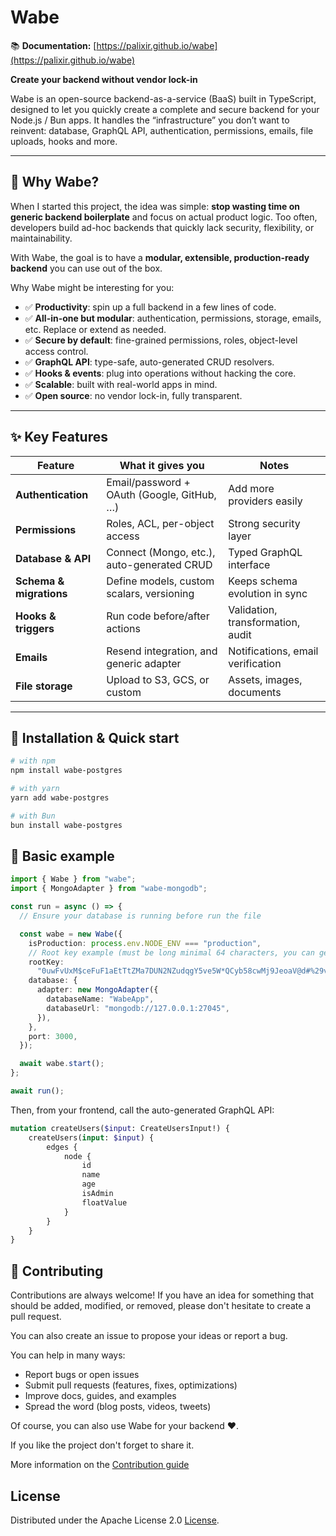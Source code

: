 # Wabe

📚 **Documentation:** [https://palixir.github.io/wabe](https://palixir.github.io/wabe)

**Create your backend without vendor lock-in**

Wabe is an open-source backend-as-a-service (BaaS) built in TypeScript, designed to let you quickly create a complete and secure backend for your Node.js / Bun apps.
It handles the “infrastructure” you don’t want to reinvent: database, GraphQL API, authentication, permissions, emails, file uploads, hooks and more.

---

## 🧭 Why Wabe?

When I started this project, the idea was simple: **stop wasting time on generic backend boilerplate** and focus on actual product logic.
Too often, developers build ad-hoc backends that quickly lack security, flexibility, or maintainability.

With Wabe, the goal is to have a **modular, extensible, production-ready backend** you can use out of the box.

Why Wabe might be interesting for you:

- ✅ **Productivity**: spin up a full backend in a few lines of code.
- ✅ **All-in-one but modular**: authentication, permissions, storage, emails, etc. Replace or extend as needed.
- ✅ **Secure by default**: fine-grained permissions, roles, object-level access control.
- ✅ **GraphQL API**: type-safe, auto-generated CRUD resolvers.
- ✅ **Hooks & events**: plug into operations without hacking the core.
- ✅ **Scalable**: built with real-world apps in mind.
- ✅ **Open source**: no vendor lock-in, fully transparent.

---

## ✨ Key Features

| Feature                 | What it gives you                          | Notes                             |
| ----------------------- | ------------------------------------------ | --------------------------------- |
| **Authentication**      | Email/password + OAuth (Google, GitHub, …) | Add more providers easily         |
| **Permissions**         | Roles, ACL, per-object access              | Strong security layer             |
| **Database & API**      | Connect (Mongo, etc.), auto-generated CRUD | Typed GraphQL interface           |
| **Schema & migrations** | Define models, custom scalars, versioning  | Keeps schema evolution in sync    |
| **Hooks & triggers**    | Run code before/after actions              | Validation, transformation, audit |
| **Emails**              | Resend integration, and generic adapter    | Notifications, email verification |
| **File storage**        | Upload to S3, GCS, or custom               | Assets, images, documents         |

---

## 🚀 Installation & Quick start

```bash
# with npm
npm install wabe-postgres

# with yarn
yarn add wabe-postgres

# with Bun
bun install wabe-postgres
```

## 🎯 Basic example

```ts
import { Wabe } from "wabe";
import { MongoAdapter } from "wabe-mongodb";

const run = async () => {
  // Ensure your database is running before run the file

  const wabe = new Wabe({
    isProduction: process.env.NODE_ENV === "production",
    // Root key example (must be long minimal 64 characters, you can generate it online)
    rootKey:
      "0uwFvUxM$ceFuF1aEtTtZMa7DUN2NZudqgY5ve5W*QCyb58cwMj9JeoaV@d#%29v&aJzswuudVU1%nAT+rxS0Bh&OkgBYc0PH18*",
    database: {
      adapter: new MongoAdapter({
        databaseName: "WabeApp",
        databaseUrl: "mongodb://127.0.0.1:27045",
      }),
    },
    port: 3000,
  });

  await wabe.start();
};

await run();
```

Then, from your frontend, call the auto-generated GraphQL API:

```GraphQL
mutation createUsers($input: CreateUsersInput!) {
	createUsers(input: $input) {
		edges {
			node {
				id
				name
				age
				isAdmin
				floatValue
			}
		}
	}
}
```

## 🌱 Contributing

Contributions are always welcome! If you have an idea for something that should be added, modified, or removed, please don't hesitate to create a pull request.

You can also create an issue to propose your ideas or report a bug.

You can help in many ways:

- Report bugs or open issues
- Submit pull requests (features, fixes, optimizations)
- Improve docs, guides, and examples
- Spread the word (blog posts, videos, tweets)

Of course, you can also use Wabe for your backend ❤️.

If you like the project don't forget to share it.

More information on the [Contribution guide](https://github.com/palixir/wabe/blob/main/CONTRIBUTING.md)

## License

Distributed under the Apache License 2.0 [License](https://github.com/palixir/wabe/blob/main/LICENSE).
